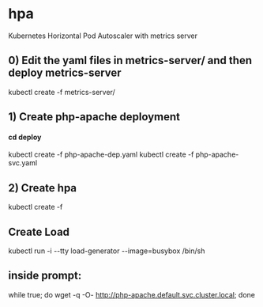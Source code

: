 # hpa
Kubernetes Horizontal Pod Autoscaler with metrics server

## 0) Edit the yaml files in metrics-server/ and then deploy metrics-server
kubectl create -f metrics-server/

## 1) Create php-apache deployment 
#### cd deploy
kubectl create -f php-apache-dep.yaml
kubectl create -f php-apache-svc.yaml

## 2) Create hpa
kubectl create -f 
## Create Load
kubectl run -i --tty load-generator --image=busybox /bin/sh

## inside prompt:
while true; do wget -q -O- http://php-apache.default.svc.cluster.local; done
